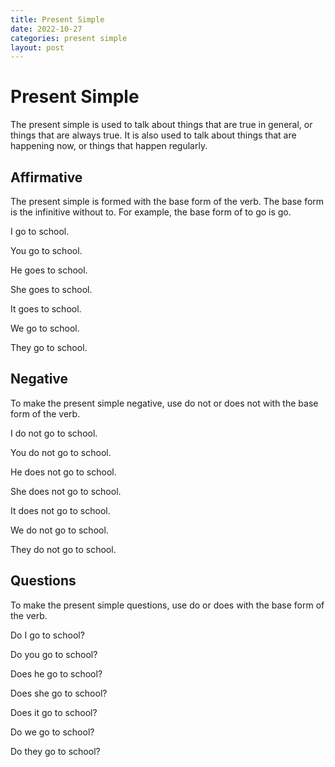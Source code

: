 ```yaml
---
title: Present Simple
date: 2022-10-27
categories: present simple
layout: post
---
```


# Present Simple

The present simple is used to talk about things that are true in general, or things that are always true. It is also used to talk about things that are happening now, or things that happen regularly.


## Affirmative

The present simple is formed with the base form of the verb. The base form is the infinitive without to. For example, the base form of to go is go.

I go to school.

You go to school.

He goes to school.

She goes to school.

It goes to school.

We go to school.

They go to school.

## Negative

To make the present simple negative, use do not or does not with the base form of the verb.

I do not go to school.

You do not go to school.

He does not go to school.

She does not go to school.

It does not go to school.

We do not go to school.

They do not go to school.

## Questions

To make the present simple questions, use do or does with the base form of the verb.

Do I go to school?

Do you go to school?

Does he go to school?

Does she go to school?

Does it go to school?

Do we go to school?

Do they go to school?
